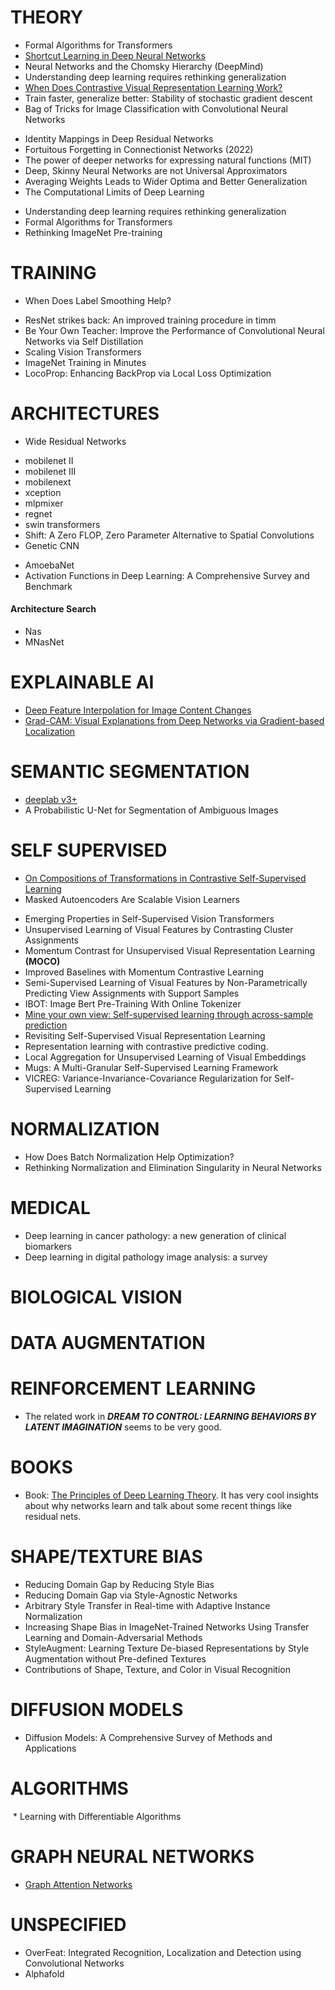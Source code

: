# THEORY 
* Formal Algorithms for Transformers
* [Shortcut Learning in Deep Neural Networks](https://www.nature.com/articles/s42256-020-00257-z?ref=https://giter.site)
* Neural Networks and the Chomsky Hierarchy (DeepMind)
* Understanding deep learning requires rethinking generalization
* [When Does Contrastive Visual Representation Learning Work?](https://openaccess.thecvf.com/content/CVPR2022/papers/Cole_When_Does_Contrastive_Visual_Representation_Learning_Work_CVPR_2022_paper.pdf)
* Train faster, generalize better: Stability of stochastic gradient descent
* Bag of Tricks for Image Classification with Convolutional Neural Networks
- Identity Mappings in Deep Residual Networks
- Fortuitous Forgetting in Connectionist Networks (2022)
- The power of deeper networks for expressing natural functions (MIT)
- Deep, Skinny Neural Networks are not Universal Approximators
- Averaging Weights Leads to Wider Optima and Better Generalization
- The Computational Limits of Deep Learning
* Understanding deep learning requires rethinking generalization
* Formal Algorithms for Transformers
* Rethinking ImageNet Pre-training

# TRAINING
* When Does Label Smoothing Help?
- ResNet strikes back: An improved training procedure in timm
- Be Your Own Teacher: Improve the Performance of Convolutional Neural Networks via Self Distillation
- Scaling Vision Transformers
- ImageNet Training in Minutes
- LocoProp: Enhancing BackProp via Local Loss Optimization
 
# ARCHITECTURES
* Wide Residual Networks
- mobilenet II
- mobilenet III
- mobilenext
- xception
- mlpmixer
- regnet
- swin transformers
- Shift: A Zero FLOP, Zero Parameter Alternative to Spatial Convolutions
- Genetic CNN
* AmoebaNet
* Activation Functions in Deep Learning: A Comprehensive Survey and Benchmark

#### Architecture Search
- Nas
- MNasNet

# EXPLAINABLE AI
* [Deep Feature Interpolation for Image Content Changes](https://arxiv.org/pdf/1611.05507.pdf)
* [Grad-CAM: Visual Explanations from Deep Networks via Gradient-based Localization](https://arxiv.org/pdf/1610.02391.pdf)

# SEMANTIC SEGMENTATION
- [deeplab v3+](https://arxiv.org/pdf/1802.02611.pdf)
- A Probabilistic U-Net for Segmentation of Ambiguous Images

# SELF SUPERVISED
* [On Compositions of Transformations in Contrastive Self-Supervised Learning](https://arxiv.org/pdf/2003.04298.pdf)
* Masked Autoencoders Are Scalable Vision Learners
- Emerging Properties in Self-Supervised Vision Transformers
- Unsupervised Learning of Visual Features by Contrasting Cluster Assignments
- Momentum Contrast for Unsupervised Visual Representation Learning **(MOCO)**
- Improved Baselines with Momentum Contrastive Learning
- Semi-Supervised Learning of Visual Features by Non-Parametrically Predicting View Assignments with Support Samples
- IBOT: Image Bert Pre-Training With Online Tokenizer
- [Mine your own view: Self-supervised learning through across-sample prediction](https://arxiv.org/abs/2102.10106)
- Revisiting Self-Supervised Visual Representation Learning
- Representation learning with contrastive predictive coding.
- Local Aggregation for Unsupervised Learning of Visual Embeddings
- Mugs: A Multi-Granular Self-Supervised Learning Framework
- VICREG: Variance-Invariance-Covariance Regularization for Self-Supervised Learning
 

# NORMALIZATION
- How Does Batch Normalization Help Optimization?
- Rethinking Normalization and Elimination Singularity in Neural Networks

# MEDICAL
* Deep learning in cancer pathology: a new generation of clinical biomarkers
* Deep learning in digital pathology image analysis: a survey

# BIOLOGICAL VISION

# DATA AUGMENTATION


# REINFORCEMENT LEARNING
* The related work in ***DREAM TO CONTROL: LEARNING BEHAVIORS BY LATENT IMAGINATION*** seems to be very good.

# BOOKS
* Book: [The Principles of Deep Learning Theory](https://arxiv.org/pdf/2106.10165.pdf). It has very cool insights about why networks learn and talk about some recent things like residual nets.


# SHAPE/TEXTURE BIAS
* Reducing Domain Gap by Reducing Style Bias
* Reducing Domain Gap via Style-Agnostic Networks
* Arbitrary Style Transfer in Real-time with Adaptive Instance Normalization
* Increasing Shape Bias in ImageNet-Trained Networks Using Transfer Learning and Domain-Adversarial Methods
* StyleAugment: Learning Texture De-biased Representations by Style Augmentation without Pre-defined Textures
* Contributions of Shape, Texture, and Color in Visual Recognition


# DIFFUSION MODELS
* Diffusion Models: A Comprehensive Survey of Methods and Applications


# ALGORITHMS
 * Learning with Differentiable Algorithms


# GRAPH NEURAL NETWORKS
* [Graph Attention Networks](https://arxiv.org/abs/1710.10903)


# UNSPECIFIED
* OverFeat: Integrated Recognition, Localization and Detection using Convolutional Networks
* Alphafold 